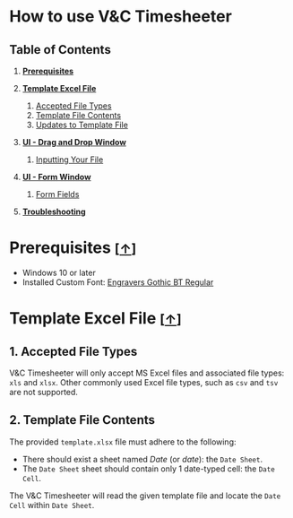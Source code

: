# How to use V&C Timesheeter

## Table of Contents

1. [**Prerequisites**](prereqs)

2. [**Template Excel File**](excel)
   1. [Accepted File Types](#excel-1)
   2. [Template File Contents](#excel-2)
   3. [Updates to Template File](#excel-3)

3. [**UI - Drag and Drop Window**](#dnd)
   1. [Inputting Your File](#dnd-1)

4. [**UI - Form Window**](#form)
   1. [Form Fields](#form-1)

5. [**Troubleshooting**](#Troubleshooting)


# Prerequisites <small>[[↑](#table-of-contents)]</small>

- Windows 10 or later
- Installed Custom Font: [Engravers Gothic BT Regular](https://www.dafontfree.net/engraversgothic-bt-regular/f123235.htm)

# Template Excel File <small>[[↑](#table-of-contents)]</small>

## 1. Accepted File Types

V&C Timesheeter will only accept MS Excel files and associated file types: `xls` and `xlsx`. Other commonly used Excel file types, such as `csv` and `tsv` are not supported.

## 2. Template File Contents

The provided `template.xlsx` file must adhere to the following:
- There should exist a sheet named _Date_ (or _date_): the `Date Sheet`.
- The `Date Sheet` sheet should contain only 1 date-typed cell: the `Date Cell`.

The V&C Timesheeter will read the given template file and locate the `Date Cell` within `Date Sheet`.
